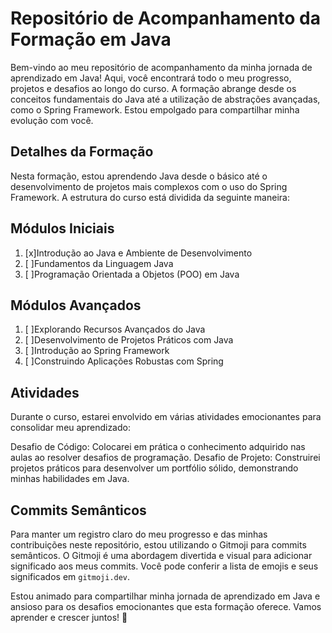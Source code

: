 # Repositório de Acompanhamento da Formação em Java

Bem-vindo ao meu repositório de acompanhamento da minha jornada de aprendizado em Java! Aqui, você encontrará todo o meu progresso, projetos e desafios ao longo do curso. A formação abrange desde os conceitos fundamentais do Java até a utilização de abstrações avançadas, como o Spring Framework. Estou empolgado para compartilhar minha evolução com você.

## Detalhes da Formação

Nesta formação, estou aprendendo Java desde o básico até o desenvolvimento de projetos mais complexos com o uso do Spring Framework. A estrutura do curso está dividida da seguinte maneira:

## Módulos Iniciais
1) [x]Introdução ao Java e Ambiente de Desenvolvimento
2) [ ]Fundamentos da Linguagem Java
3) [ ]Programação Orientada a Objetos (POO) em Java

## Módulos Avançados
1) [ ]Explorando Recursos Avançados do Java
2) [ ]Desenvolvimento de Projetos Práticos com Java
3) [ ]Introdução ao Spring Framework
4) [ ]Construindo Aplicações Robustas com Spring

## Atividades
Durante o curso, estarei envolvido em várias atividades emocionantes para consolidar meu aprendizado:

Desafio de Código: Colocarei em prática o conhecimento adquirido nas aulas ao resolver desafios de programação.
Desafio de Projeto: Construirei projetos práticos para desenvolver um portfólio sólido, demonstrando minhas habilidades em Java.

## Commits Semânticos
Para manter um registro claro do meu progresso e das minhas contribuições neste repositório, estou utilizando o Gitmoji para commits semânticos. O Gitmoji é uma abordagem divertida e visual para adicionar significado aos meus commits. Você pode conferir a lista de emojis e seus significados em `gitmoji.dev`.

Estou animado para compartilhar minha jornada de aprendizado em Java e ansioso para os desafios emocionantes que esta formação oferece. Vamos aprender e crescer juntos! 🚀
